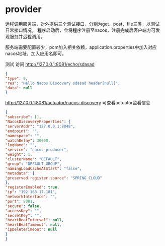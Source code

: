 
# provider

远程调用服务端，对外提供三个测试接口，分别为get、post、file三类，以测试日常接口情况。
程序启动后，会将程序注册至nacos，注册完成后客户端方可发现服务并远程调用。

服务端需要配置较少，pom加入相关依赖，application.properties中加入对应nacos地址，加入应用名即可。



测试 访问
http://127.0.0.1:8081/echo/sdasad
```json
{
"type": 0,
"res": "Hello Nacos Discovery sdasad header[null]",
"data": null
}
```


http://127.0.0.1:8081/actuator/nacos-discovery 可查看actuator监看信息
```json
{
"subscribe": [],
"NacosDiscoveryProperties": {
"serverAddr": "127.0.0.1:8848",
"endpoint": "",
"namespace": "",
"watchDelay": 30000,
"logName": "",
"service": "nacos-producer",
"weight": 1,
"clusterName": "DEFAULT",
"group": "DEFAULT_GROUP",
"namingLoadCacheAtStart": "false",
"metadata": {
"preserved.register.source": "SPRING_CLOUD"
},
"registerEnabled": true,
"ip": "192.168.17.181",
"networkInterface": "",
"port": 8081,
"secure": false,
"accessKey": "",
"secretKey": "",
"heartBeatInterval": null,
"heartBeatTimeout": null,
"ipDeleteTimeout": null
}
}
```